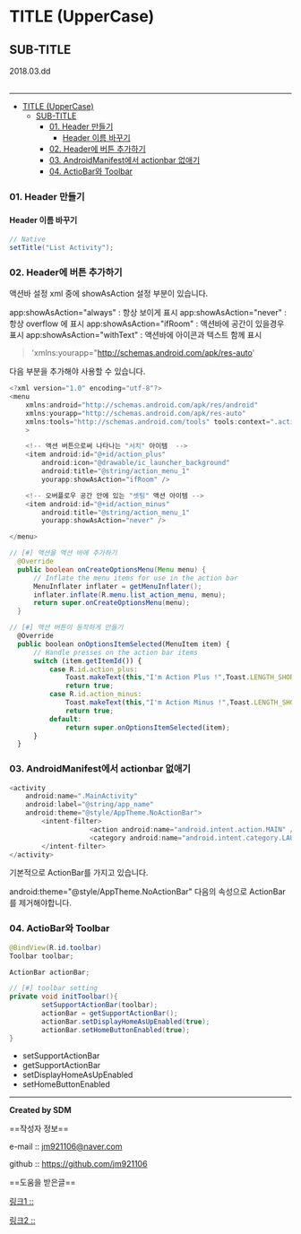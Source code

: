 # TITLE (UpperCase)
## SUB-TITLE
<div class="pull-right"> 2018.03.dd </div><br>

---

<!-- @import "[TOC]" {cmd="toc" depthFrom=1 depthTo=6 orderedList=false} -->
<!-- code_chunk_output -->

* [TITLE (UpperCase)](#title-uppercase)
	* [SUB-TITLE](#sub-title)
		* [01. Header 만들기](#01-header-만들기)
			* [Header 이름 바꾸기](#header-이름-바꾸기)
		* [02. Header에 버튼 추가하기](#02-header에-버튼-추가하기)
		* [03. AndroidManifest에서 actionbar 없애기](#03-androidmanifest에서-actionbar-없애기)
		* [04. ActioBar와 Toolbar](#04-actiobar와-toolbar)

<!-- /code_chunk_output -->



### 01. Header 만들기

#### Header 이름 바꾸기

```java
// Native
setTitle("List Activity");
```

### 02. Header에 버튼 추가하기

액션바 설정 xml 중에 showAsAction 설정 부분이 있습니다.

app:showAsAction="always" : 항상 보이게 표시
app:showAsAction="never" : 항상 overflow 에 표시
app:showAsAction="ifRoom" : 액션바에 공간이 있을경우 표시
app:showAsAction="withText" : 액션바에 아이콘과 텍스트 함께 표시

> 'xmlns:yourapp="http://schemas.android.com/apk/res-auto'

다음 부분을 추가해야 사용할 수 있습니다.

```java
<?xml version="1.0" encoding="utf-8"?>
<menu
    xmlns:android="http://schemas.android.com/apk/res/android"
    xmlns:yourapp="http://schemas.android.com/apk/res-auto"
    xmlns:tools="http://schemas.android.com/tools" tools:context=".activitys.ListActivity"
    >

    <!-- 액션 버튼으로써 나타나는 "서치" 아이템  -->
    <item android:id="@+id/action_plus"
        android:icon="@drawable/ic_launcher_background"
        android:title="@string/action_menu_1"
        yourapp:showAsAction="ifRoom" />

    <!-- 오버플로우 공간 안에 있는 "셋팅" 액션 아이템 -->
    <item android:id="@+id/action_minus"
        android:title="@string/action_menu_1"
        yourapp:showAsAction="never" />

</menu>
```

```java
// [#] 액션을 액션 바에 추가하기
  @Override
  public boolean onCreateOptionsMenu(Menu menu) {
      // Inflate the menu items for use in the action bar
      MenuInflater inflater = getMenuInflater();
      inflater.inflate(R.menu.list_action_menu, menu);
      return super.onCreateOptionsMenu(menu);
  }
```

```js
// [#] 액션 버튼이 동작하게 만들기
  @Override
  public boolean onOptionsItemSelected(MenuItem item) {
      // Handle presses on the action bar items
      switch (item.getItemId()) {
          case R.id.action_plus:
              Toast.makeText(this,"I'm Action Plus !",Toast.LENGTH_SHORT).show();
              return true;
          case R.id.action_minus:
              Toast.makeText(this,"I'm Action Minus !",Toast.LENGTH_SHORT).show();
              return true;
          default:
              return super.onOptionsItemSelected(item);
      }
  }
```

### 03. AndroidManifest에서 actionbar 없애기

```js
<activity
	android:name=".MainActivity"
	android:label="@string/app_name"
	android:theme="@style/AppTheme.NoActionBar">
		<intent-filter>
					<action android:name="android.intent.action.MAIN" />
					<category android:name="android.intent.category.LAUNCHER" />
		</intent-filter>
</activity>
```

기본적으로 ActionBar를 가지고 있습니다.

android:theme="@style/AppTheme.NoActionBar" 다음의 속성으로 ActionBar를 제거해야합니다.

### 04. ActioBar와 Toolbar

```java
@BindView(R.id.toolbar)
Toolbar toolbar;

ActionBar actionBar;

// [#] toolbar setting
private void initToolbar(){
		setSupportActionBar(toolbar);
		actionBar = getSupportActionBar();
		actionBar.setDisplayHomeAsUpEnabled(true);
		actionBar.setHomeButtonEnabled(true);
}
```

- setSupportActionBar
- getSupportActionBar
- setDisplayHomeAsUpEnabled
- setHomeButtonEnabled

---

**Created by SDM**

==작성자 정보==

e-mail :: jm921106@naver.com

github :: https://github.com/jm921106

==도움을 받은글==

[링크1 :: ]()

[링크2 :: ]()

